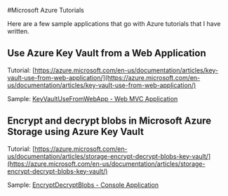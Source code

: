 
#Microsoft Azure Tutorials

Here are a few sample applications that go with Azure tutorials that I have written.  


## Use Azure Key Vault from a Web Application

Tutorial: [https://azure.microsoft.com/en-us/documentation/articles/key-vault-use-from-web-application/](https://azure.microsoft.com/en-us/documentation/articles/key-vault-use-from-web-application/)

Sample: [KeyVaultUseFromWebApp - Web MVC Application](./KeyVaultUseFromWebApp)

## Encrypt and decrypt blobs in Microsoft Azure Storage using Azure Key Vault

Tutorial: [https://azure.microsoft.com/en-us/documentation/articles/storage-encrypt-decrypt-blobs-key-vault/](https://azure.microsoft.com/en-us/documentation/articles/storage-encrypt-decrypt-blobs-key-vault/)

Sample: [EncryptDecryptBlobs - Console Application](./EncryptDecryptBlobs)


